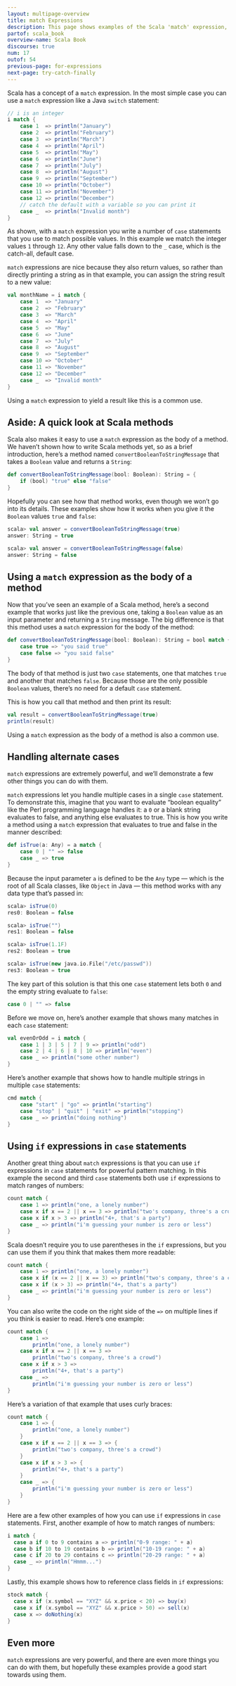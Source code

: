 ```yaml
---
layout: multipage-overview
title: match Expressions
description: This page shows examples of the Scala 'match' expression, including how to write match/case expressions.
partof: scala_book
overview-name: Scala Book
discourse: true
num: 17
outof: 54
previous-page: for-expressions
next-page: try-catch-finally
---
```



Scala has a concept of a `match` expression. In the most simple case you can use a `match` expression like a Java `switch` statement:

```scala
// i is an integer
i match {
    case 1  => println("January")
    case 2  => println("February")
    case 3  => println("March")
    case 4  => println("April")
    case 5  => println("May")
    case 6  => println("June")
    case 7  => println("July")
    case 8  => println("August")
    case 9  => println("September")
    case 10 => println("October")
    case 11 => println("November")
    case 12 => println("December")
    // catch the default with a variable so you can print it
    case _  => println("Invalid month")
}
```

As shown, with a `match` expression you write a number of `case` statements that you use to match possible values. In this example we match the integer values `1` through `12`. Any other value falls down to the `_` case, which is the catch-all, default case.

`match` expressions are nice because they also return values, so rather than directly printing a string as in that example, you can assign the string result to a new value:

```scala
val monthName = i match {
    case 1  => "January"
    case 2  => "February"
    case 3  => "March"
    case 4  => "April"
    case 5  => "May"
    case 6  => "June"
    case 7  => "July"
    case 8  => "August"
    case 9  => "September"
    case 10 => "October"
    case 11 => "November"
    case 12 => "December"
    case _  => "Invalid month"
}
```

Using a `match` expression to yield a result like this is a common use.



## Aside: A quick look at Scala methods

Scala also makes it easy to use a `match` expression as the body of a method. We haven’t shown how to write Scala methods yet, so as a brief introduction, here’s a method named `convertBooleanToStringMessage` that takes a `Boolean` value and returns a `String`:

```scala
def convertBooleanToStringMessage(bool: Boolean): String = {
    if (bool) "true" else "false"        
}
```

Hopefully you can see how that method works, even though we won’t go into its details. These examples show how it works when you give it the `Boolean` values `true` and `false`:

```scala
scala> val answer = convertBooleanToStringMessage(true)
answer: String = true

scala> val answer = convertBooleanToStringMessage(false)
answer: String = false
```



## Using a `match` expression as the body of a method

Now that you’ve seen an example of a Scala method, here’s a second example that works just like the previous one, taking a `Boolean` value as an input parameter and returning a `String` message. The big difference is that this method uses a `match` expression for the body of the method:

```scala
def convertBooleanToStringMessage(bool: Boolean): String = bool match {
    case true => "you said true"
    case false => "you said false"
}
```

The body of that method is just two `case` statements, one that matches `true` and another that matches `false`. Because those are the only possible `Boolean` values, there’s no need for a default `case` statement.

This is how you call that method and then print its result:

```scala
val result = convertBooleanToStringMessage(true)
println(result)
```

Using a `match` expression as the body of a method is also a common use.



## Handling alternate cases

`match` expressions are extremely powerful, and we’ll demonstrate a few other things you can do with them.

`match` expressions let you handle multiple cases in a single `case` statement. To demonstrate this, imagine that you want to evaluate “boolean equality” like the Perl programming language handles it: a `0` or a blank string evaluates to false, and anything else evaluates to true. This is how you write a method using a `match` expression that evaluates to true and false in the manner described:

```scala
def isTrue(a: Any) = a match {
    case 0 | "" => false
    case _ => true
}
```

Because the input parameter `a` is defined to be the `Any` type — which is the root of all Scala classes, like `Object` in Java — this method works with any data type that’s passed in:

```scala
scala> isTrue(0)
res0: Boolean = false

scala> isTrue("")
res1: Boolean = false

scala> isTrue(1.1F)
res2: Boolean = true

scala> isTrue(new java.io.File("/etc/passwd"))
res3: Boolean = true
```

The key part of this solution is that this one `case` statement lets both `0` and the empty string evaluate to `false`:

```scala
case 0 | "" => false
```

Before we move on, here’s another example that shows many matches in each `case` statement:

```scala
val evenOrOdd = i match {
    case 1 | 3 | 5 | 7 | 9 => println("odd")
    case 2 | 4 | 6 | 8 | 10 => println("even")
    case _ => println("some other number")
}
```

Here’s another example that shows how to handle multiple strings in multiple `case` statements:

```scala
cmd match {
    case "start" | "go" => println("starting")
    case "stop" | "quit" | "exit" => println("stopping")
    case _ => println("doing nothing")
}
```



## Using `if` expressions in `case` statements

Another great thing about `match` expressions is that you can use `if` expressions in `case` statements for powerful pattern matching. In this example the second and third `case` statements both use `if` expressions to match ranges of numbers:

```scala
count match {
    case 1 => println("one, a lonely number")
    case x if x == 2 || x == 3 => println("two's company, three's a crowd")
    case x if x > 3 => println("4+, that's a party")
    case _ => println("i'm guessing your number is zero or less")
}
```

Scala doesn’t require you to use parentheses in the `if` expressions, but you can use them if you think that makes them more readable:

```scala
count match {
    case 1 => println("one, a lonely number")
    case x if (x == 2 || x == 3) => println("two's company, three's a crowd")
    case x if (x > 3) => println("4+, that's a party")
    case _ => println("i'm guessing your number is zero or less")
}
```

You can also write the code on the right side of the `=>` on multiple lines if you think is easier to read. Here’s one example:

```scala
count match {
    case 1 => 
        println("one, a lonely number")
    case x if x == 2 || x == 3 => 
        println("two's company, three's a crowd")
    case x if x > 3 => 
        println("4+, that's a party")
    case _ => 
        println("i'm guessing your number is zero or less")
}
```

Here’s a variation of that example that uses curly braces:

```scala
count match {
    case 1 => {
        println("one, a lonely number")
    }
    case x if x == 2 || x == 3 => {
        println("two's company, three's a crowd")
    }
    case x if x > 3 => {
        println("4+, that's a party")
    }
    case _ => {
        println("i'm guessing your number is zero or less")
    }
}
```

Here are a few other examples of how you can use `if` expressions in `case` statements. First, another example of how to match ranges of numbers:

```scala
i match {
  case a if 0 to 9 contains a => println("0-9 range: " + a)
  case b if 10 to 19 contains b => println("10-19 range: " + a)
  case c if 20 to 29 contains c => println("20-29 range: " + a)
  case _ => println("Hmmm...")
}
```

Lastly, this example shows how to reference class fields in `if` expressions:

```scala
stock match {
  case x if (x.symbol == "XYZ" && x.price < 20) => buy(x)
  case x if (x.symbol == "XYZ" && x.price > 50) => sell(x)
  case x => doNothing(x)
}
```


## Even more

`match` expressions are very powerful, and there are even more things you can do with them, but hopefully these examples provide a good start towards using them.








